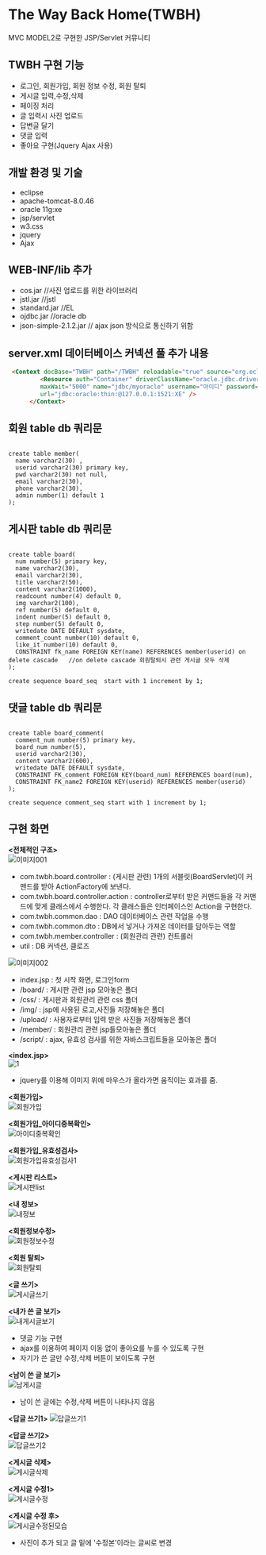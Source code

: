 # The Way Back Home(TWBH)

MVC MODEL2로 구현한 JSP/Servlet 커뮤니티 
  
    


TWBH 구현 기능
-------------
-  로그인, 회원가입, 회원 정보 수정, 회원 탈퇴
-  게시글 입력,수정,삭제
-  페이징 처리
-  글 입력시 사진 업로드
-  답변글 달기
-  댓글 입력
-  좋아요 구현(Jquery Ajax 사용)

개발 환경 및 기술
-------------
- eclipse
- apache-tomcat-8.0.46
- oracle 11g:xe
- jsp/servlet 
- w3.css
- jquery
- Ajax

WEB-INF/lib 추가
-------------
-  cos.jar  //사진 업로드를 위한 라이브러리
-  jstl.jar //jstl
-  standard.jar //EL
-  ojdbc.jar  //oracle db
-  json-simple-2.1.2.jar // ajax json 방식으로 통신하기 위함

server.xml 데이터베이스 커넥션 풀 추가 내용
-------------
```html
 <Context docBase="TWBH" path="/TWBH" reloadable="true" source="org.eclipse.jst.jee.server:TWBH">
         <Resource auth="Container" driverClassName="oracle.jdbc.driver.OracleDriver" loginTimeout="10" maxActive="50" maxIdle="20" 
         maxWait="5000" name="jdbc/myoracle" username="아이디" password="패스워드" testOnBorrow="true" type="javax.sql.DataSource"
         url="jdbc:oracle:thin:@127.0.0.1:1521:XE" />
      </Context>
```


회원 table db 쿼리문
-------------
<pre><code>
create table member(
  name varchar2(30) ,
  userid varchar2(30) primary key,
  pwd varchar2(30) not null,
  email varchar2(30),
  phone varchar2(30),
  admin number(1) default 1
);
</code></pre>


게시판 table db 쿼리문
-------------
<pre><code>
create table board(
  num number(5) primary key,
  name varchar2(30),
  email varchar2(30),
  title varchar2(50),
  content varchar2(1000),
  readcount number(4) default 0,
  img varchar2(100),
  ref number(5) default 0,
  indent number(5) default 0,
  step number(5) default 0,
  writedate DATE DEFAULT sysdate,
  comment_count number(10) default 0,
  like_it number(10) default 0,
  CONSTRAINT fk_name FOREIGN KEY(name) REFERENCES member(userid) on delete cascade   //on delete cascade 회원탈퇴시 관련 게시글 모두 삭제
);

create sequence board_seq  start with 1 increment by 1;
</code></pre>


댓글 table db 쿼리문
-------------
<pre><code>
create table board_comment(
  comment_num number(5) primary key,
  board_num number(5),
  userid varchar2(30),
  content varchar2(600),
  writedate DATE DEFAULT sysdate,
  CONSTRAINT FK_comment FOREIGN KEY(board_num) REFERENCES board(num),
  CONSTRAINT FK_name2 FOREIGN KEY(userid) REFERENCES member(userid)
);

create sequence comment_seq start with 1 increment by 1;
</code></pre>


구현 화면
-------------

**<전체적인 구조>**  
![이미지001](./img/이미지001.png)  
-  com.twbh.board.controller  : (게시판 관련) 1개의 서블릿(BoardServlet)이 커맨드를 받아 ActionFactory에 보낸다.
-  com.twbh.board.controller.action : controller로부터 받은 커맨드들을 각 커맨드에 맞게 클래스에서 수행한다. 
  각 클래스들은 인터페이스인 Action을 구현한다.
-  com.twbh.common.dao : DAO 데이터베이스 관련 작업을 수행
-  com.twbh.common.dto : DB에서 넣거나 가져온 데이터를 담아두는 역할 
-  com.twbh.member.controller : (회원관리 관련) 컨트롤러
-  util : DB 커넥션, 클로즈 

  
![이미지002](./img/이미지002.png)  
-  index.jsp : 첫 시작 화면, 로그인form
-  /board/ : 게시판 관련 jsp 모아놓은 폴더
-  /css/  : 게시판과 회원관리 관련 css 폴더
-  /img/  : jsp에 사용된 로고,사진들 저장해놓은 폴더
-  /upload/ : 사용자로부터 입력 받은 사진들 저장해놓은 폴더
-  /member/  :  회원관리 관련 jsp들모아놓은 폴더
-  /script/  : ajax, 유효성 검사를 위한 자바스크립트들을 모아놓은 폴더
  

**<index.jsp>**  
![1](./img/1.gif)  
- jquery를 이용해 이미지 위에 마우스가 올라가면 움직이는 효과를 줌.

  
**<회원가입>**   
![회원가입](./img/회원가입.png)  
  

**<회원가입_아이디중복확인>**   
![아이디중복확인](./img/아이디중복확인.png)  
  

**<회원가입_유효성검사>**  
![회원가입유효성검사1](./img/회원가입유효성검사1.png)  
  

**<게시판 리스트>**  
![게시판list](./img/게시판list.png)  

  
**<내 정보>**  
![내정보](./img/내정보.png)  

  
**<회원정보수정>**  
![회원정보수정](./img/회원정보수정.png)  

  
**<회원 탈퇴>**  
![회원탈퇴](./img/회원탈퇴.png)  
  

**<글 쓰기>**  
![게시글쓰기](./img/게시글쓰기.png)  
  

**<내가 쓴 글 보기>**  
![내게시글보기](./img/내게시글보기.png)  
-  댓글 기능 구현
-  ajax를 이용하여 페이지 이동 없이 좋아요를 누를 수 있도록 구현
-  자기가 쓴 글만 수정,삭제 버튼이 보이도록 구현
  

**<남이 쓴 글 보기>**  
![남게시글](./img/남게시글.png)  
-  남이 쓴 글에는 수정,삭제 버튼이 나타나지 않음
  

**<답글 쓰기1>**
![답글쓰기1](./img/답글쓰기1.png)  
  

**<답글 쓰기2>**  
![답글쓰기2](./img/답글쓰기2.png)  

  
**<게시글 삭제>**  
![게시글삭제](./img/게시글삭제.png)  

  
**<게시글 수정1>**  
![게시글수정](./img/게시글수정.png)  


**<게시글 수정 후>**  
![게시글수정된모습](./img/게시글수정된모습.png)  
- 사진이 추가 되고 글 밑에 '수정본'이라는 글씨로 변경 

  
